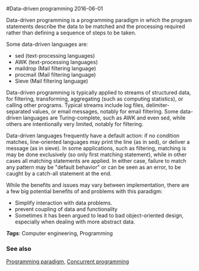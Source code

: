 
#Data-driven programming
2016-06-01

Data-driven programming is a programming paradigm in which the program statements describe the data to be matched and the processing required rather than defining a sequence of steps to be taken.

Some data-driven languages are:
* sed (text-processing languages)
* AWK (text-processing languages)
* maildrop (Mail filtering language)
* procmail (Mail filtering language)
* Sieve (Mail filtering language)

Data-driven programming is typically applied to streams of structured data, for filtering, transforming, aggregating (such as computing statistics), or calling other programs. Typical streams include log files, delimiter-separated values, or email messages, notably for email filtering. Some data-driven languages are Turing-complete, such as AWK and even sed, while others are intentionally very limited, notably for filtering.

Data-driven languages frequently have a default action: if no condition matches, line-oriented languages may print the line (as in sed), or deliver a message (as in sieve). In some applications, such as filtering, matching is may be done exclusively (so only first matching statement), while in other cases all matching statements are applied. In either case, failure to match any pattern may be "default behavior" or can be seen as an error, to be caught by a catch-all statement at the end.

While the benefits and issues may vary between implementation, there are a few big potential benefits of and problems with this paradigm:
* Simplify interaction with data problems.
* prevent coupling of data and functionality
* Sometimes it has been argued to lead to bad object-oriented design, especially when dealing with more abstract data.

***Tags***: Computer engineering, Programming

### See also
[Programming paradigm](/programming_paradigm), [Concurrent programming](/concurrent_programming)

